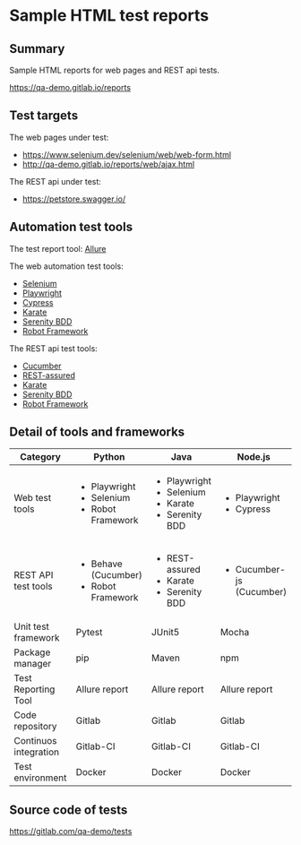 # Sample HTML test reports


## Summary

Sample HTML reports for web pages and REST api tests.

https://qa-demo.gitlab.io/reports


## Test targets

The web pages under test:
- https://www.selenium.dev/selenium/web/web-form.html
- http://qa-demo.gitlab.io/reports/web/ajax.html

The REST api under test:
- https://petstore.swagger.io/


## Automation test tools

The test report tool: [Allure](https://allurereport.org/)

The web automation test tools:
- [Selenium](https://www.selenium.dev/)
- [Playwright](https://playwright.dev/)
- [Cypress](https://www.cypress.io/)
- [Karate](https://www.karatelabs.io/)
- [Serenity BDD](https://serenity-bdd.info/)
- [Robot Framework](https://robotframework.org/)

The REST api test tools:
- [Cucumber](https://cucumber.io/)
- [REST-assured](https://rest-assured.io/)
- [Karate](https://www.karatelabs.io/)
- [Serenity BDD](https://serenity-bdd.info/)
- [Robot Framework](https://robotframework.org/)


## Detail of tools and frameworks

| Category              | Python        | Java          | Node.js       |
|-----------------------|---------------|---------------|---------------|
| Web test tools | <ul><li>Playwright</li> <li>Selenium </li> <li>Robot Framework</li></ul> | <ul><li>Playwright</li> <li>Selenium</li> <li>Karate</li> <li>Serenity BDD</li></ul> | <ul><li>Playwright </li> <li>Cypress</li></ul> |
| REST API test tools   | <ul><li>Behave (Cucumber)</li> <li>Robot Framework</li></ul> | <ul><li>REST-assured</li> <li>Karate</li> <li>Serenity BDD</li></ul> | <ul><li>Cucumber-js (Cucumber)</li></ul> |
| Unit test framework   | Pytest        | JUnit5        | Mocha         |
| Package manager       | pip           | Maven         | npm           |
| Test Reporting Tool   | Allure report | Allure report | Allure report |
| Code repository       | Gitlab        | Gitlab        | Gitlab        |
| Continuos integration | Gitlab-CI     | Gitlab-CI     | Gitlab-CI     |
| Test environment      | Docker        | Docker        | Docker        |


## Source code of tests

https://gitlab.com/qa-demo/tests
